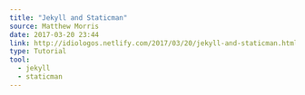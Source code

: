 ```yaml
---
title: "Jekyll and Staticman"
source: Matthew Morris 
date: 2017-03-20 23:44
link: http://idiologos.netlify.com/2017/03/20/jekyll-and-staticman.html
type: Tutorial
tool:
  - jekyll
  - staticman
---
```







